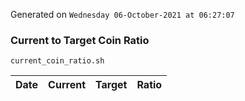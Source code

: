 Generated on `Wednesday 06-October-2021 at 06:27:07`

### Current to Target Coin Ratio
`current_coin_ratio.sh`

Date|Current|Target|Ratio
---|---|---|---
